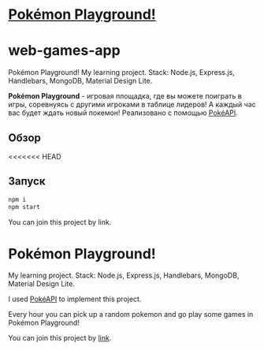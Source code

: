 # <a href='https://pokemon-playground.herokuapp.com/'>Pokémon Playground!</a>


# web-games-app
Pokémon Playground!
My learning project. Stack: Node.js, Express.js, Handlebars, MongoDB, Material Design Lite.


**Pokémon Playground** - игровая площадка, где вы можете поиграть в игры, соревнуясь с другими игроками в таблице лидеров! А каждый час вас будет ждать новый покемон!
Реализовано с помощью <a href="https://pokeapi.co/">PokéAPI</a>.

## Обзор

<<<<<<< HEAD

## Запуск
```js
npm i 
npm start
```

You can join this project by link.
# Pokémon Playground!

My learning project.
Stack: Node.js, Express.js, Handlebars, MongoDB, Material Design Lite.

I used <a href="https://pokeapi.co/">PokéAPI</a> to implement this project.

Every hour you can pick up a random pokemon and go play some games in Pokémon Playground!

You can join this project by <a href="https://pokemon-playground.herokuapp.com/">link</a>.


